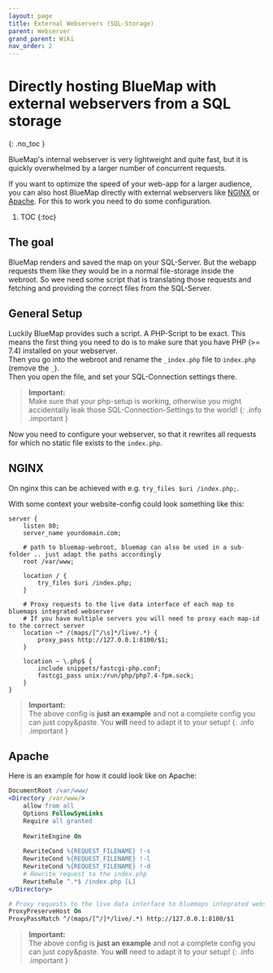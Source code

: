 ```yaml
---
layout: page
title: External Webservers (SQL-Storage)
parent: Webserver
grand_parent: Wiki
nav_order: 2
---
```


# Directly hosting BlueMap with external webservers from a SQL storage
{: .no_toc }

BlueMap's internal webserver is very lightweight and quite fast, but it is quickly overwhelmed by a larger number of
concurrent requests.

If you want to optimize the speed of your web-app for a larger audience, you can also host BlueMap directly with 
external webservers like [NGINX](https://www.nginx.com/) or [Apache](https://httpd.apache.org/). 
For this to work you need to do some configuration.

1. TOC 
{:toc}

## The goal
BlueMap renders and saved the map on your SQL-Server. But the webapp requests them like they would be in a normal file-storage
inside the webroot. So wee need some script that is translating those requests and fetching and providing the correct files 
from the SQL-Server.

## General Setup

Luckily BlueMap provides such a script. A PHP-Script to be exact. This means the first thing you need to do is to make sure
that you have PHP (>= 7.4) installed on your webserver.  
Then you go into the webroot and rename the `_index.php` file to `index.php` (remove the `_`).  
Then you open the file, and set your SQL-Connection settings there.

> **Important:**  
> Make sure that your php-setup is working, otherwise you might accidentally leak those SQL-Connection-Settings to the world!
{: .info .important }

Now you need to configure your webserver, so that it rewrites all requests for which no static file exists to the `index.php`.

## NGINX
On nginx this can be achieved with e.g. `try_files $uri /index.php;`.

With some context your website-config could look something like this:
```nginx
server {
    listen 80;
    server_name yourdomain.com;
    
    # path to bluemap-webroot, bluemap can also be used in a sub-folder .. just adapt the paths accordingly
    root /var/www;
    
    location / {
        try_files $uri /index.php;
    }
    
    # Proxy requests to the live data interface of each map to bluemaps integrated webserver
    # If you have multiple servers you will need to proxy each map-id to the correct server
    location ~* /(maps/[^/\s]*/live/.*) {
        proxy_pass http://127.0.0.1:8100/$1;
    }
    
    location ~ \.php$ {
        include snippets/fastcgi-php.conf;
        fastcgi_pass unix:/run/php/php7.4-fpm.sock;
    }
}
```
> **Important:**<br>
> The above config is **just an example** and not a complete config you can just copy&paste. You **will** need to adapt it to your setup!
{: .info .important }

## Apache

Here is an example for how it could look like on Apache:
```apache
DocumentRoot /var/www/
<Directory /var/www/>
    allow from all
    Options FollowSymLinks
    Require all granted
  
    RewriteEngine On
    
    RewriteCond %{REQUEST_FILENAME} !-s
    RewriteCond %{REQUEST_FILENAME} !-l
    RewriteCond %{REQUEST_FILENAME} !-d
    # Rewrite request to the index.php
    RewriteRule ^.*$ /index.php [L]  
</Directory>

# Proxy requests to the live data interface to bluemaps integrated webserver  
ProxyPreserveHost On
ProxyPassMatch ^/(maps/[^/]*/live/.*) http://127.0.0.1:8100/$1
```
> **Important:**<br>
> The above config is **just an example** and not a complete config you can just copy&paste. You **will** need to adapt it to your setup!
{: .info .important }
